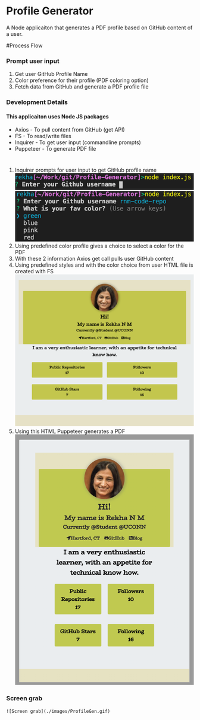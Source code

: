 # Profile Generator

A Node applicaiton that generates a PDF profile based on GitHub content of a user.

#Process Flow
### Prompt user input 
  1. Get user GitHub Profile Name
  2. Color preference for their profile (PDF coloring option)
  3. Fetch data from GitHub and generate a PDF profile file

### Development Details 
#### This applicaiton uses Node JS packages
  - Axios - To pull content from GitHub (get API)
  - FS - To read/write files
  - Inquirer - To get user input (commandline prompts)
  - Puppeteer - To generate PDF file
  #  
  1. Inquirer prompts for user input to get GitHub profile name
     ![Username input](./images/Username.png) 
     ![Color choice](./images/Color.png) 
  2. Using predefined color profile gives a choice to select a color for the PDF
  3. With these 2 information Axios get call pulls user GitHub content
  4. Using predefined styles and with the color choice from user HTML file is created with FS
     ![html](./images/html.png) 
  5. Using this HTML Puppeteer generates a PDF
     ![Process output](./images/pdf.png) 

### Screen grab
    ![Screen grab](./images/ProfileGen.gif)

  
   
